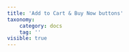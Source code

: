 ```yaml
---
title: 'Add to Cart & Buy Now buttons'
taxonomy:
    category: docs
    tag: ''
visible: true
---
```


